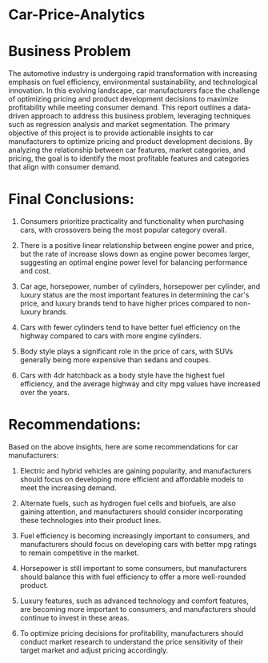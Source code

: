 # Car-Price-Analytics
# Business Problem
The automotive industry is undergoing rapid transformation with increasing emphasis on fuel efficiency, environmental sustainability, and technological innovation. In this evolving landscape, car manufacturers face the challenge of optimizing pricing and product development decisions to maximize profitability while meeting consumer demand. This report outlines a data-driven approach to address this business problem, leveraging techniques such as regression analysis and market segmentation. The primary objective of this project is to provide actionable insights to car manufacturers to optimize pricing and product development decisions. By analyzing the relationship between car features, market categories, and pricing, the goal is to identify the most profitable features and categories that align with consumer demand.

# Final Conclusions:

1. Consumers prioritize practicality and functionality when purchasing cars, with crossovers being the most popular category overall.

2. There is a positive linear relationship between engine power and price, but the rate of increase slows down as engine power becomes larger, suggesting an optimal engine power level for balancing performance and cost.

3. Car age, horsepower, number of cylinders, horsepower per cylinder, and luxury status are the most important features in determining the car's price, and luxury brands tend to have higher prices compared to non-luxury brands.

4. Cars with fewer cylinders tend to have better fuel efficiency on the highway compared to cars with more engine cylinders.

5. Body style plays a significant role in the price of cars, with SUVs generally being more expensive than sedans and coupes.

6. Cars with 4dr hatchback as a body style have the highest fuel efficiency, and the average highway and city mpg values have increased over the years.
   
# Recommendations:
Based on the above insights, here are some recommendations for car manufacturers:

1. Electric and hybrid vehicles are gaining popularity, and manufacturers should focus on developing more efficient and affordable models to meet the increasing demand.

2. Alternate fuels, such as hydrogen fuel cells and biofuels, are also gaining attention, and manufacturers should consider incorporating these technologies into their product lines.

3. Fuel efficiency is becoming increasingly important to consumers, and manufacturers should focus on developing cars with better mpg ratings to remain competitive in the market.

4. Horsepower is still important to some consumers, but manufacturers should balance this with fuel efficiency to offer a more well-rounded product.

5. Luxury features, such as advanced technology and comfort features, are becoming more important to consumers, and manufacturers should continue to invest in these areas.

6. To optimize pricing decisions for profitability, manufacturers should conduct market research to understand the price sensitivity of their target market and adjust pricing accordingly.

